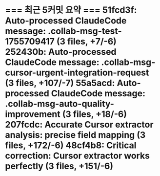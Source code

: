 === 최근 5커밋 요약 ===
51fcd3f: Auto-processed ClaudeCode message: .collab-msg-test-1755709417 (3 files, +7/-6)
252430b: Auto-processed ClaudeCode message: .collab-msg-cursor-urgent-integration-request (3 files, +107/-7)
55a5acd: Auto-processed ClaudeCode message: .collab-msg-auto-quality-improvement (3 files, +18/-6)
207fcdc: Accurate Cursor extractor analysis: precise field mapping (3 files, +172/-6)
48cf4b8: Critical correction: Cursor extractor works perfectly (3 files, +151/-6)
=======================
